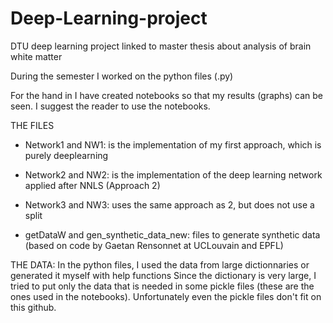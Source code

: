 # Deep-Learning-project
DTU deep learning project linked to master thesis about analysis of brain white matter

During the semester I worked on the python files (.py)

For the hand in I have created notebooks so that my results (graphs) can be seen. I suggest the reader to use the notebooks.


THE FILES

- Network1 and NW1: is the implementation of my first approach, which is purely deeplearning
- Network2 and NW2: is the implementation of the deep learning network applied after NNLS (Approach 2)
- Network3 and NW3: uses the same approach as 2, but does not use a split

- getDataW and gen_synthetic_data_new: files to generate synthetic data (based on code by Gaetan Rensonnet at UCLouvain and EPFL)

THE DATA: 
In the python files, I used the data from large dictionnaries or generated it myself with help functions 
Since the dictionary is very large, I tried to put only the data that is needed in some pickle files 
(these are the ones used in the notebooks).
Unfortunately even the pickle files don't fit on this github.
